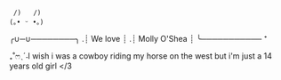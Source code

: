      /)   /)
    (｡• ᵕ •｡) 
 ╭∪─∪────────╮ 
.┊  We love   ┊
.┊ Molly O'Shea ┊
 ╰─────────── ⁺

 ₊˚ෆˎˊ˗I wish i was a cowboy riding my horse on the west but i'm just a 14 years old girl </3

<!--
**marleweyeehaw/marleweyeehaw** is a ✨ _special_ ✨ repository because its `README.md` (this file) appears on your GitHub profile.

Here are some ideas to get you started:

- ♡₊˚ 🦢・₊✧⋆⭒˚｡⋆ I’m currently working on: My drawings and ocs;
- ──★ ˙🧷 ̟ !!  I’m currently learning: Spanish;
- * ੈ✩‧₊˚ I’m looking to collaborate on: The ocean;
- :🐋 ๋ ˖✩࿐࿔ 🌊𖦹ִ  I’m looking for help with RDR2;
- ₊˚ʚ 🌱 ₊˚✧ ﾟ. Ask me about: RDR2;
- °.☁️ • ๑ ˙☕ How to reach me: Don't.
- °❀⋆.ೃ࿔*:･ Pronouns: She/they
⋆ ִֶָ ๋+🎐 ⋆ Current Interests: RDR2 and RDR1, Dead Plate, R1999......
- ⚡ Fun fact: Sea horses are canibals due to the fact that males give birth, and when their babies don't leave their belly, they must eat them or they will die.
𝗪𝗮𝘀𝗵𝗶𝗻𝗴 𝗠𝗮𝗰𝗵𝗶𝗻𝗲 𝗛𝗲𝗮𝗿𝘁  
ᴹⁱᵗˢᵏⁱ                                                   ♥︎
⇄              ◁◁  𝚰𝚰   ▷▷               ↻
⁰⁰'²⁵ ━━●━━───── ⁰²'⁰⁸
---------------------------
                          ┊         
┊         ┊       ┊   ┊   ˚★⋆｡˚  ⋆
┊         ┊       ┊   ⋆
┊         ┊       ★⋆
┊ ◦
★⋆      ┊ .  ˚
           ˚★ 
           
        ⠀⠀⠀⢸⣦⡀⠀⠀⠀⠀⢀⡄⠀⠀⠀⠀⠀⠀⠀⠀⠀⠀⠀⠀⠀⠀⠀⠀⠀⠀⠀
⠀⠀⠀⢸⣏⠻⣶⣤⡶⢾⡿⠁⠀⢠⣄⡀⢀⣴⠀⠀⠀⠀⠀⠀⠀⠀⠀⠀⠀⠀⠀
⠀⠀⣀⣼⠷⠀⠀⠁⢀⣿⠃⠀⠀⢀⣿⣿⣿⣇⠀⠀⠀⠀⠀⠀⠀⠀⠀⠀⠀⠀⠀
⠴⣾⣯⣅⣀⠀⠀⠀⠈⢻⣦⡀⠒⠻⠿⣿⡿⠿⠓⠂⠀⠀⢀⡇⠀⠀⠀⠀⠀⠀
⠀⠀⠀⠉⢻⡇⣤⣾⣿⣷⣿⣿⣤⠀⠀⣿⠁⠀⠀⠀⢀⣴⣿⣿⠀⠀⠀⠀⠀⠀⠀
⠀⠀⠀⠀⠸⣿⡿⠏⠀⢀⠀⠀⠿⣶⣤⣤⣤⣄⣀⣴⣿⡿⢻⣿⡆⠀⠀⠀⠀⠀⠀
⠀⠀⠀⠀⠀⠟⠁⠀⢀⣼⠀⠀⠀⠹⣿⣟⠿⠿⠿⡿⠋⠀⠘⣿⣇⠀⠀⠀⠀⠀⠀
⠀⠀⠀⠀⠀⢳⣶⣶⣿⣿⣇⣀⠀⠀⠙⣿⣆⠀⠀⠀⠀⠀⠀⠛⠿⣿⣦⣤⣀⠀⠀
⠀⠀⠀⠀⠀⠀⣹⣿⣿⣿⣿⠿⠋⠁⠀⣹⣿⠳⠀⠀⠀⠀⠀⠀⢀⣠⣽⣿⡿⠟⠃
⠀⠀⠀⠀⠀⢰⠿⠛⠻⢿⡇⠀⠀⠀⣰⣿⠏⠀⠀⢀⠀⠀⠀⣾⣿⠟⠋⠁⠀⠀⠀
⠀⠀⠀⠀⠀⠀⠀⠀⠀⠀⠋⠀⠀⣰⣿⣿⣾⣿⠿⢿⣷⣀⢀⣿⡇⠁⠀⠀⠀⠀⠀
⠀⠀⠀⠀⠀⠀⠀⠀⠀⠀⠀⠀⠀⠋⠉⠁⠀⠀⠀⠀⠙⢿⣿⣿⠇⠀⠀⠀⠀⠀⠀
⠀⠀⠀⠀⠀⠀⠀⠀⠀⠀⠀⠀⠀⠀⠀⠀⠀⠀⠀⠀⠀⠀⠙⢿⠀⠀⠀⠀⠀⠀⠀
⠀⠀⠀⠀⠀⠀⠀⠀⠀⠀⠀⠀⠀⠀⠀⠀⠀⠀⠀⠀⠀⠀⠀⠀⠈⠀⠀⠀⠀⠀⠀⠀
